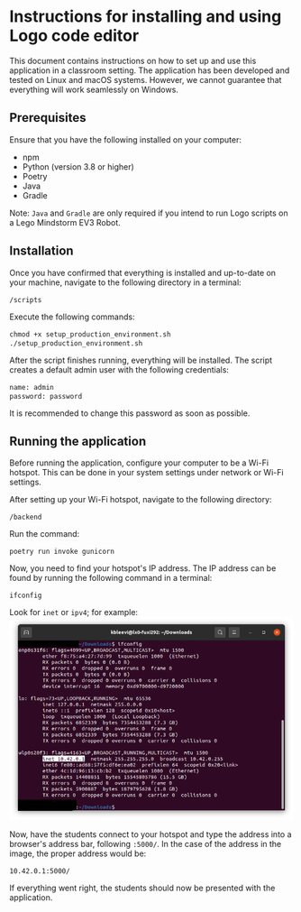 # Instructions for installing and using Logo code editor

This document contains instructions on how to set up and use this application in a classroom setting. The application has been developed and tested on Linux and macOS systems. However, we cannot guarantee that everything will work seamlessly on Windows.

## Prerequisites
Ensure that you have the following installed on your computer:

- npm
- Python (version 3.8 or higher)
- Poetry
- Java
- Gradle

Note: `Java` and `Gradle` are only required if you intend to run Logo scripts on a Lego Mindstorm EV3 Robot.


## Installation
Once you have confirmed that everything is installed and up-to-date on your machine, navigate to the following directory in a terminal:

```
/scripts
```

Execute the following commands:

```
chmod +x setup_production_environment.sh
./setup_production_environment.sh
```

After the script finishes running, everything will be installed. The script creates a default admin user with the following credentials:
```
name: admin
password: password
```
It is recommended to change this password as soon as possible.

## Running the application
Before running the application, configure your computer to be a Wi-Fi hotspot. This can be done in your system settings under network or Wi-Fi settings.

After setting up your Wi-Fi hotspot, navigate to the following directory:
```
/backend
```

Run the command:
```
poetry run invoke gunicorn
```
Now, you need to find your hotspot's IP address. The IP address can be found by running the following command in a terminal:
```
ifconfig
```

Look for `inet` or `ipv4`; for example:
![image showing example address](/media/Inet.png)


Now, have the students connect to your hotspot and type the address into a browser's address bar, following `:5000/`. In the case of the address in the image, the proper address would be:
```
10.42.0.1:5000/
```

If everything went right, the students should now be presented with the application.